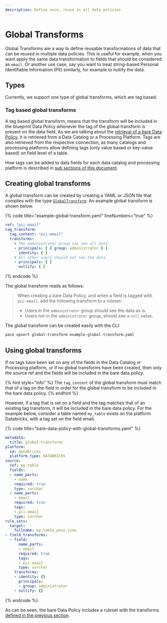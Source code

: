 ```yaml
---
description: Define once, reuse in all data policies
---
```


# Global Transforms

Global Transforms are a way to define reusable transformations of data that can be reused in multiple data policies. This is useful for example, when you want apply the same data transformation to fields that should be considered as `email`. Or another use case, say you want to treat string-based Personal Identifiable Information (PII) similarly, for example to nullify the data.

## Types

Currently, we support one type of global transforms, which are tag based.

### Tag based global transforms

A tag based global transform, means that the transform will be included in the blueprint Data Policy whenever the tag of the global transform is present on the data field. As we are talking about the [retrieval of a bare Data Policy](../../data-policy/schema.md#bare-policy), it is retrieved from a Data Catalog or a Processing Platform. Tags are also retrieved from the respective connection, as many catalogs and processing platforms allow defining tags (only value based or key-value based) on field level of a table.

How tags can be added to data fields for each data catalog and processing platform is described in [sub sections of this document](processing-platform-tags/).

## Creating global transforms

A global transform can be created by creating a YAML or JSON file that complies with the type [`GlobalTransform`](https://github.com/getstrm/pace/blob/870001670fda4b95583628d71c008692a9d822cc/protos/getstrm/pace/api/entities/v1alpha/entities.proto#L157). An example global transform is shown below.

{% code title="example-global-transform.yaml" lineNumbers="true" %}
```yaml
ref: "pii-email"
tag_transform:
  tag_content: "pii-email"
  transforms:
    # The administrator group can see all data
    - principals: [ { group: administrator } ]
      identity: { }
    # All other users should not see the data
    - principals: [ ]
      nullify: { }
```
{% endcode %}

The global transform reads as follows:

> When creating a bare Data Policy, and when a field is tagged with `pii-email`, add the following transform to a ruleset:
>
> * Users in the `administrator` group should see the data as is.
> * Users not in the `administrator` group, should see a `null` value.

The global transform can be created easily with the CLI:

```bash
pace upsert global-transform example-global-transform.yaml
```

## Using global transforms

If no tags have been set on any of the fields in the Data Catalog or Processing platform, or if no global transforms have been created, then only the source ref and the fields will be included in the bare data policy.&#x20;

{% hint style="info" %}
The `tag_content` of the global transform must match that of a tag on the field in order for the global transform to be included in the bare data policy.
{% endhint %}

However, if a tag that is set on a field and the tag matches that of an existing tag transform, it will be included in the bare data policy. For the example below, consider a table named `my_table` exists on the platform Databricks, with a tag set on the field email.

{% code title="bare-data-policy-with-global-transforms.yaml" %}
```yaml
metadata:
  title: global-transforms
platform:
  id: databricks
  platform_type: DATABRICKS
source:
  ref: my_table
  fields:
  - name_parts:
    - name
    required: true
    type: varchar
  - name_parts:
    - email
    required: true
    tags:
    - pii-email
    type: varchar
rule_sets:
  target:
    fullname: my_table_pace_view
- field_transforms:
  - field:
      name_parts:
      - email
      required: true
      tags:
      - pii-email
      type: varchar
    transforms:
    - identity: {}
      principals:
      - group: administrator
    - nullify: {}
```
{% endcode %}

As can be seen, the bare Data Policy includes a ruleset with the transforms [defined in the previous section](./#creating-global-transforms).
